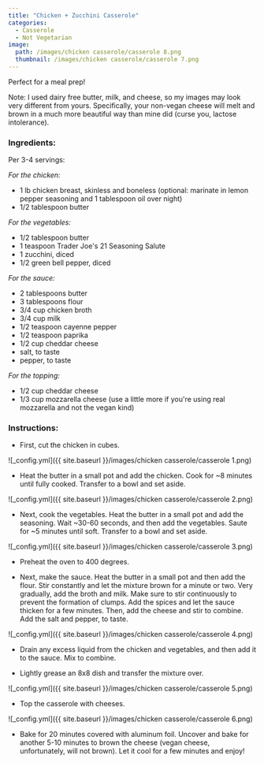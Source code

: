 ```yaml
---
title: "Chicken + Zucchini Casserole"
categories:
  - Casserole
  - Not Vegetarian
image:
  path: /images/chicken casserole/casserole 8.png
  thumbnail: /images/chicken casserole/casserole 7.png
---
```


Perfect for a meal prep!

Note: I used dairy free butter, milk, and cheese, so my images may look very different from yours. Specifically, your non-vegan cheese will melt and brown in a much more beautiful way than mine did (curse you, lactose intolerance).

### Ingredients:

Per 3-4 servings:

_For the chicken:_

* 1 lb chicken breast, skinless and boneless (optional: marinate in lemon pepper seasoning and 1 tablespoon oil over night)
* 1/2 tablespoon butter

_For the vegetables:_

* 1/2 tablespoon butter
* 1 teaspoon Trader Joe's 21 Seasoning Salute
* 1 zucchini, diced
* 1/2 green bell pepper, diced

_For the sauce:_
* 2 tablespoons butter
* 3 tablespoons flour
* 3/4 cup chicken broth
* 3/4 cup milk 
* 1/2 teaspoon cayenne pepper
* 1/2 teaspoon paprika
* 1/2 cup cheddar cheese
* salt, to taste
* pepper, to taste

_For the topping:_
* 1/2 cup cheddar cheese
* 1/3 cup mozzarella cheese (use a little more if you're using real mozzarella and not the vegan kind)


### Instructions:

* First, cut the chicken in cubes.

![_config.yml]({{ site.baseurl }}/images/chicken casserole/casserole 1.png)

* Heat the butter in a small pot and add the chicken. Cook for ~8 minutes until fully cooked. Transfer to a bowl and set aside.

![_config.yml]({{ site.baseurl }}/images/chicken casserole/casserole 2.png)

* Next, cook the vegetables. Heat the butter in a small pot and add the seasoning. Wait ~30-60 seconds, and then add the vegetables. Saute for ~5 minutes until soft. Transfer to a bowl and set aside.

![_config.yml]({{ site.baseurl }}/images/chicken casserole/casserole 3.png)

* Preheat the oven to 400 degrees.

* Next, make the sauce. Heat the butter in a small pot and then add the flour. Stir constantly and let the mixture brown for a minute or two. Very gradually, add the broth and milk. Make sure to stir continuously to prevent the formation of clumps. Add the spices and let the sauce thicken for a few minutes. Then, add the cheese and stir to combine. Add the salt and pepper, to taste.  

![_config.yml]({{ site.baseurl }}/images/chicken casserole/casserole 4.png)

* Drain any excess liquid from the chicken and vegetables, and then add it to the sauce. Mix to combine.

* Lightly grease an 8x8 dish and transfer the mixture over. 

![_config.yml]({{ site.baseurl }}/images/chicken casserole/casserole 5.png)

* Top the casserole with cheeses. 

![_config.yml]({{ site.baseurl }}/images/chicken casserole/casserole 6.png)

* Bake for 20 minutes covered with aluminum foil. Uncover and bake for another 5-10 minutes to brown the cheese (vegan cheese, unfortunately, will not brown). Let it cool for a few minutes and enjoy!


